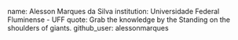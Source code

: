name: Alesson Marques da Silva
institution: Universidade Federal Fluminense - UFF
quote: Grab the knowledge by the Standing on the shoulders of giants.
github_user: alessonmarques
